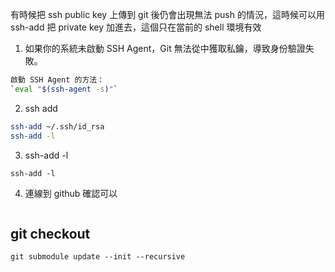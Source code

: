 有時候把 ssh public key 上傳到 git 後仍會出現無法 push 的情況，這時候可以用 ssh-add 把 private key 加進去，這個只在當前的 shell 環境有效

1. 如果你的系統未啟動 SSH Agent，Git 無法從中獲取私鑰，導致身份驗證失敗。

```bash
啟動 SSH Agent 的方法：
`eval "$(ssh-agent -s)"`
```
2. ssh add
```bash
ssh-add ~/.ssh/id_rsa
ssh-add -l 
```
3. ssh-add -l
```
ssh-add -l 
```
4. 連線到 github 確認可以
```bash

```

## git checkout 

`git submodule update --init --recursive`